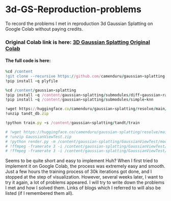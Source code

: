 # 3d-GS-Reproduction-problems
To record the problems I met in reproduction 3d Gaussian Splatting on Google Colab without paying credits.

### Original Colab link is here: [3D Gaussian Splatting Original Colab](https://colab.research.google.com/github/camenduru/gaussian-splatting-colab/blob/main/gaussian_splatting_colab.ipynb)

#### The full code is here: 
```ruby
%cd /content
!git clone --recursive https://github.com/camenduru/gaussian-splatting
!pip install -q plyfile

%cd /content/gaussian-splatting
!pip install -q /content/gaussian-splatting/submodules/diff-gaussian-rasterization
!pip install -q /content/gaussian-splatting/submodules/simple-knn

!wget https://huggingface.co/camenduru/gaussian-splatting/resolve/main/tandt_db.zip
!unzip tandt_db.zip

!python train.py -s /content/gaussian-splatting/tandt/train

# !wget https://huggingface.co/camenduru/gaussian-splatting/resolve/main/GaussianViewTest.zip
# !unzip GaussianViewTest.zip
# !python render.py -m /content/gaussian-splatting/GaussianViewTest/model
# !ffmpeg -framerate 3 -i /content/gaussian-splatting/GaussianViewTest/model/train/ours_30000/renders/%05d.png -vf "pad=ceil(iw/2)*2:ceil(ih/2)*2" -c:v libx264 -r 3 -pix_fmt yuv420p /content/renders.mp4
# !ffmpeg -framerate 3 -i /content/gaussian-splatting/GaussianViewTest/model/train/ours_30000/gt/%05d.png -vf "pad=ceil(iw/2)*2:ceil(ih/2)*2" -c:v libx264 -r 3 -pix_fmt yuv420p /content/gt.mp4 -y
```

Seems to be quite short and easy to implement Huh? When I first tried to implement it on Google Colab, the process was extremely easy and smooth. Just a few hours the training process of 30k iterations got done, and I stopped at the step of visualization. However, several weeks later, I want to try it again, a lot of problems appeared. 
I will try to write down the problems I met and how I solved them. Links of blogs which I referred to will also be listed (if I remembered them all).
